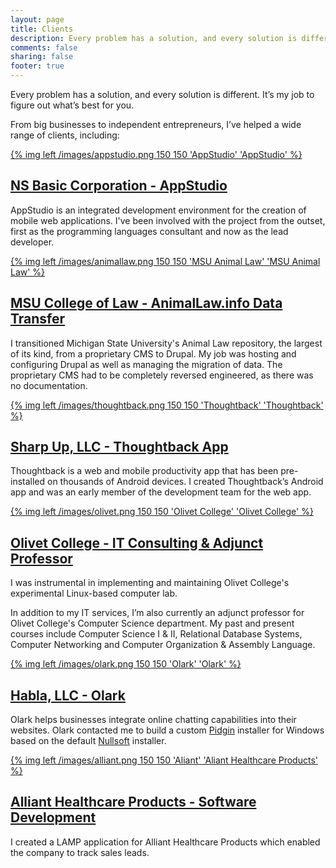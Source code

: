 ```yaml
---
layout: page
title: Clients
description: Every problem has a solution, and every solution is different. It’s my job to figure out what’s best for you.
comments: false
sharing: false
footer: true
---
```


Every problem has a solution, and every solution is different. It’s my job to figure out what’s best for you.

From big businesses to independent entrepreneurs, I’ve helped a wide range of clients, including:

[{% img left /images/appstudio.png 150 150 'AppStudio' 'AppStudio' %}](https://www.nsbasic.com/)

[NS Basic Corporation - AppStudio](https://www.nsbasic.com/)
--------------------------------

AppStudio is an integrated development environment for the creation of mobile web applications. I've been involved with the project from the outset, first as the programming languages consultant and now as the lead developer.

<div style="clear: both;"></div>

[{% img left /images/animallaw.png 150 150 'MSU Animal Law' 'MSU Animal Law' %}](http://animallaw.info)

[MSU College of Law - AnimalLaw.info Data Transfer](http://animallaw.info)
-------------------------------------------------

I transitioned Michigan State University's Animal Law repository, the largest of its kind, from a proprietary CMS to Drupal. My job was hosting and configuring Drupal as well as managing the migration of data. The proprietary CMS had to be completely reversed engineered, as there was no documentation.

<div style="clear: both;"></div>

[{% img left /images/thoughtback.png 150 150 'Thoughtback' 'Thoughtback' %}](https://thoughtback.com/)

[Sharp Up, LLC - Thoughtback App](https://thoughtback.com/)
----------------------------------------------

Thoughtback is a web and mobile productivity app that has been pre-installed on thousands of Android devices. I created Thoughtback’s Android app and was an early member of the development team for the web app.

<div style="clear: both;"></div>

[{% img left /images/olivet.png 150 150 'Olivet College' 'Olivet College' %}](http://www.olivetcollege.edu/)

[Olivet College - IT Consulting & Adjunct Professor](http://www.olivetcollege.edu/)
--------------------------------------------------

I was instrumental in implementing and maintaining Olivet College's experimental Linux-based computer lab.

In addition to my IT services, I’m also currently an adjunct professor for Olivet College's Computer Science department. My past and present courses include Computer Science I & II, Relational Database Systems, Computer Networking and Computer Organization & Assembly Language.

<div style="clear: both;"></div>

[{% img left /images/olark.png 150 150 'Olark' 'Olark' %}](https://www.olark.com/)

[Habla, LLC - Olark](https://www.olark.com/)
------------------

Olark helps businesses integrate online chatting capabilities into their websites. Olark contacted me to build a custom [Pidgin](https://www.pidgin.im/) installer for Windows based on the default [Nullsoft](http://nsis.sourceforge.net/Main_Page) installer.

<div style="clear: both;"></div>

[{% img left /images/alliant.png 150 150 'Aliant' 'Aliant Healthcare Products' %}](http://allianthealthcare.com/)

[Alliant Healthcare Products - Software Development](http://allianthealthcare.com/)
--------------------------------------------------

I created a LAMP application for Alliant Healthcare Products which enabled the company to track sales leads.
